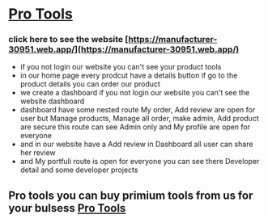 # [Pro Tools](https://manufacturer-30951.web.app/)
### click here to see the website [https://manufacturer-30951.web.app/](https://manufacturer-30951.web.app/)
* if you not login our website you can't see your product tools
* in our home page every prodcut have a details button if go to the product details you can order our product
* we create a dashboard if you not login our website you can't see the website dashboard
* dashboard have some nested route My order, Add review are open for user but Manage products, Manage all order, make admin, Add product are secure this route can see Admin only and My profile are open for everyone
* and in our website have a Add review in Dashboard all user can share her review
* and My portfuli route is open for everyone you can see there Developer detail and some developer projects

## Pro tools you can buy primium tools from us for your bulsess [Pro Tools](https://manufacturer-30951.web.app/)
